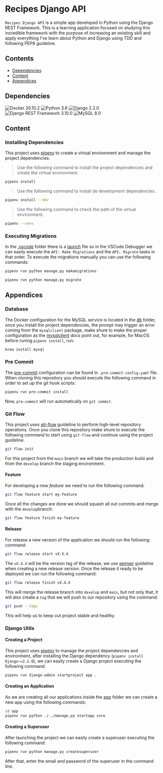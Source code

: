 # Recipes Django API

`Recipes Django API` is a simple app developed in Python using the Django REST Framework. This is a learning application focused on studying this incredible framework with the purpose of increasing an existing skill and apply everything I've learn about Python and Django using TDD and following PEP8 guideline.

## Contents

- [Dependencies](#dependencies)
- [Content](#content)
- [Appendices](#appendices)

## Dependencies

![Docker 20.10.2](https://img.shields.io/badge/Docker-20.10.2-blue.svg)
![Python 3.8](https://img.shields.io/badge/Python-3.8-yellow.svg)
![Django 2.2.0](https://img.shields.io/badge/Django-2.2.0-black.svg)
![Django REST Framework 3.10.0](https://img.shields.io/badge/DjangoRestFramework-3.10.0-green.svg)
![MySQL 8.0](https://img.shields.io/badge/MySQL-8.0-white.svg)

## Content
### Installing Dependencies

This project uses [pipenv](https://pipenv-fork.readthedocs.io/en/latest/) to create a virtual environment and manage the project dependencies.

> Use the following command to install the project dependencies and create the virtual environment.
```bash
pipenv install
```

> Use the following command to install de development dependencies.
```bash
pipenv install --dev
```

> Use the following command to check the path of the virtual environment.
```bash
pipenv --venv
```

### Executing Migrations

In the [.vscode](./.vscode) folder there is a [launch](./.vscode/launch.json) file so in the VSCode Debugger we can easily execute the `API: Make Migrations` and the `API: Migrate` tasks in that order. To execute the migrations manually you can use the following commands:

```bash
pipenv run python manage.py makemigrations
```

```bash
pipenv run python manage.py migrate
```
## Appendices

### Database

The Docker configuration for the MySQL service is located in the [db](./db) folder, once you install the project dependencies, the prompt may trigger an error coming from the `mysqlclient` package, make shure to make the proper configuration as the [mysqlclient](https://pypi.org/project/mysqlclient/) docs point out, for example, for MacOS before runing `pipenv install`, run:

```bash
brew install mysql
```
### Pre Commit

The [pre-commit](https://pre-commit.com/) configuration can be found in `.pre-commit-config.yaml` file. When cloning this repository you should execute the following command in order to set up the git hook scripts:

```bash
pipenv run pre-commit install
```

Now, `pre-commit` will run automatically on `git commit`.
### Git Flow

This project uses [git-flow](http://danielkummer.github.io/git-flow-cheatsheet/) guideline to perform high-level repository operations. Once you clone this repository make shure to execute the following command to start using `git-flow` and continue using the project guideline.

```bash
git flow init
```

For this project from the `main` branch we will take the production build and from the `develop` branch the staging environment.

#### Feature

For developing a new _feature_ we need to run the following command:

```bash
git flow feature start my-feature
```

Once all the changes are done we should squash all out commits and merge with the `develop`branch:

```bash
git flow feature finish my-feature
```

#### Release

For release a new version of the application we should run the following command:

```bash
git flow release start vX.X.X
```

The `vX.X.X` will be the version tag of the release, we use [semver](https://semver.org/lang/es/) guideline when creating a new release version. Once the release it ready to be deployed we can run the following command:

```bash
git flow release finish vX.X.X
```

This will merge the release branch into `develop` and `main`, but not only that, it will also create a `tag`
that we will push to our repository using the command:

```bash
git push --tags
```

This will help us to keep out project stable and healthy.

### Django Utils

#### Creating a Project

This project uses [pipenv](https://pipenv-fork.readthedocs.io/en/latest/) to manage the project dependencies and environment, after installing the Django dependency (`pipenv install Django~=2.2.0`), we can easily create a Django project executing the following command:

```bash
pipenv run django-admin startproject app .
```

#### Creating an Application

As we are creating all our applications inside the [app](./app) folder we can create a new app using the following commands:

```bash
cd app
pipenv run python ./../manage.py startapp core
```

#### Creating a Superuser

After launching the project we can easily create a superuser executing the following command:

```bash
pipenv run python manage.py createsuperuser
```

After that, enter the email and password of the superuser in the command line.
